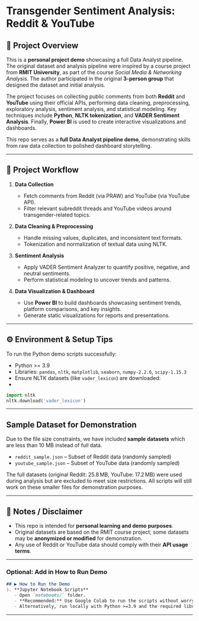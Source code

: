 # Transgender Sentiment Analysis: Reddit & YouTube

## 📌 Project Overview
This is a **personal project demo** showcasing a full Data Analyst pipeline. The original dataset and analysis pipeline were inspired by a course project from **RMIT University**, as part of the course *Social Media & Networking Analysis*. The author participated in the original **3-person group** that designed the dataset and initial analysis.  

The project focuses on collecting public comments from both **Reddit** and **YouTube** using their official APIs, performing data cleaning, preprocessing, exploratory analysis, sentiment analysis, and statistical modeling. Key techniques include **Python**, **NLTK tokenization**, and **VADER Sentiment Analysis**. Finally, **Power BI** is used to create interactive visualizations and dashboards.  

This repo serves as a **full Data Analyst pipeline demo**, demonstrating skills from raw data collection to polished dashboard storytelling.  

---

## 🧩 Project Workflow
1. **Data Collection**
   - Fetch comments from Reddit (via PRAW) and YouTube (via YouTube API).  
   - Filter relevant subreddit threads and YouTube videos around transgender-related topics.  

2. **Data Cleaning & Preprocessing**
   - Handle missing values, duplicates, and inconsistent text formats.  
   - Tokenization and normalization of textual data using NLTK.  

3. **Sentiment Analysis**
   - Apply VADER Sentiment Analyzer to quantify positive, negative, and neutral sentiments.  
   - Perform statistical modeling to uncover trends and patterns.  

4. **Data Visualization & Dashboard**
   - Use **Power BI** to build dashboards showcasing sentiment trends, platform comparisons, and key insights.  
   - Generate static visualizations for reports and presentations.  

---

## ⚙️ Environment & Setup Tips
To run the Python demo scripts successfully:
- Python >= 3.9
- Libraries: `pandas`, `nltk`, `matplotlib`, `seaborn`, `numpy-2.2.6`, `scipy-1.15.3`
- Ensure NLTK datasets (like `vader_lexicon`) are downloaded:
- 
```python
import nltk
nltk.download('vader_lexicon')
```

---

## Sample Dataset for Demonstration

Due to the file size constraints, we have included **sample datasets** which are less than 10 MB instead of full data.

- `reddit_sample.json` – Subset of Reddit data (randomly sampled)
- `youtube_sample.json` – Subset of YouTube data (randomly sampled)

The full datasets (original Reddit: 25.8 MB, YouTube: 17.2 MB) were used during analysis but are excluded to meet size restrictions. All scripts will still work on these smaller files for demonstration purposes.

---

## 🌈 Notes / Disclaimer
- This repo is intended for **personal learning and demo purposes**.  
- Original datasets are based on the RMIT course project; some datasets may be **anonymized or modified** for demonstration.  
- Any use of Reddit or YouTube data should comply with their **API usage terms**.

---

### **Optional: Add in How to Run Demo**
```markdown
## ▶️ How to Run the Demo
1. **Jupyter Notebook Scripts**
   - Open `notebooks/` folder.  
   - **Recommended:** Use Google Colab to run the scripts without worrying about local library versions.  
   - Alternatively, run locally with Python >=3.9 and the required libraries installed.  
```

---
